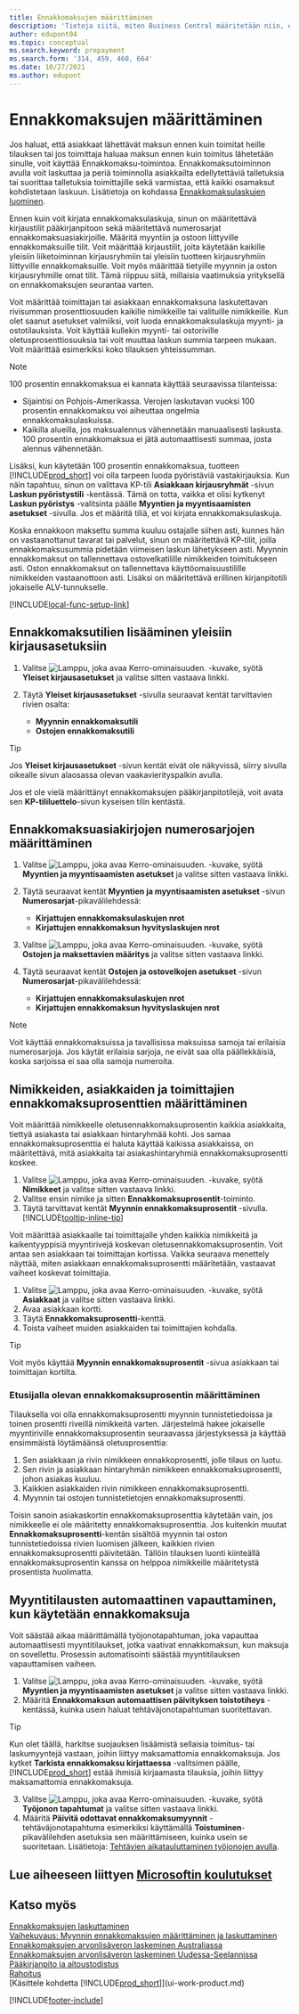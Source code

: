 ```yaml
---
title: Ennakkomaksujen määrittäminen
description: 'Tietoja siitä, miten Business Central määritetään niin, että ennakkomaksutoimintojen avulla voit laskuttaa ja kerätä asiakkailta talletuksia tai suorittaa talletuksia toimittajille.'
author: edupont04
ms.topic: conceptual
ms.search.keyword: prepayment
ms.search.form: '314, 459, 460, 664'
ms.date: 10/27/2021
ms.author: edupont
---
```

# <a name="set-up-prepayments" />Ennakkomaksujen määrittäminen

Jos haluat, että asiakkaat lähettävät maksun ennen kuin toimitat heille tilauksen tai jos toimittaja haluaa maksun ennen kuin toimitus lähetetään sinulle, voit käyttää Ennakkomaksu-toimintoa. Ennakkomaksutoiminnon avulla voit laskuttaa ja periä toiminnolla asiakkailta edellytettäviä talletuksia tai suorittaa talletuksia toimittajille sekä varmistaa, että kaikki osamaksut kohdistetaan laskuun. Lisätietoja on kohdassa [Ennakkomaksulaskujen luominen](finance-how-to-create-prepayment-invoices.md).

Ennen kuin voit kirjata ennakkomaksulaskuja, sinun on määritettävä kirjaustilit pääkirjanpitoon sekä määritettävä numerosarjat ennakkomaksuasiakirjoille. Määritä myyntiin ja ostoon liittyville ennakkomaksuille tilit. Voit määrittää kirjaustilit, joita käytetään kaikille yleisiin liiketoiminnan kirjausryhmiin tai yleisiin tuotteen kirjausryhmiin liittyville ennakkomaksuille. Voit myös määrittää tietyille myynnin ja oston kirjausryhmille omat tilit. Tämä riippuu siitä, millaisia vaatimuksia yrityksellä on ennakkomaksujen seurantaa varten.  

Voit määrittää toimittajan tai asiakkaan ennakkomaksuna laskutettavan rivisumman prosenttiosuuden kaikille nimikkeille tai valituille nimikkeille. Kun olet saanut asetukset valmiiksi, voit luoda ennakkomaksulaskuja myynti- ja ostotilauksista. Voit käyttää kullekin myynti- tai ostoriville oletusprosenttiosuuksia tai voit muuttaa laskun summia tarpeen mukaan. Voit määrittää esimerkiksi koko tilauksen yhteissumman.  

> [!NOTE]
> 100 prosentin ennakkomaksua ei kannata käyttää seuraavissa tilanteissa:
>
> * Sijaintisi on Pohjois-Amerikassa. Verojen laskutavan vuoksi 100 prosentin ennakkomaksu voi aiheuttaa ongelmia ennakkomaksulaskuissa.
> * Kaikilla alueilla, jos maksualennus vähennetään manuaalisesti laskusta. 100 prosentin ennakkomaksua ei jätä automaattisesti summaa, josta alennus vähennetään.
>
> Lisäksi, kun käytetään 100 prosentin ennakkomaksua, tuotteen [!INCLUDE[prod_short](includes/prod_short.md)] voi olla tarpeen luoda pyöristäviä vastakirjauksia. Kun näin tapahtuu, sinun on valittava KP-tili **Asiakkaan kirjausryhmät** -sivun **Laskun pyöristystili** -kentässä. Tämä on totta, vaikka et olisi kytkenyt **Laskun pyöristys** -valitsinta päälle **Myyntien ja myyntisaamisten asetukset** -sivulla. Jos et määritä tiliä, et voi kirjata ennakkomaksulaskuja. 

Koska ennakkoon maksettu summa kuuluu ostajalle siihen asti, kunnes hän on vastaanottanut tavarat tai palvelut, sinun on määritettävä KP-tilit, joilla ennakkomaksusummia pidetään viimeisen laskun lähetykseen asti. Myynnin ennakkomaksut on tallennettava ostovelkatilille nimikkeiden toimitukseen asti. Oston ennakkomaksut on tallennettava käyttöomaisuustilille nimikkeiden vastaanottoon asti. Lisäksi on määritettävä erillinen kirjanpitotili jokaiselle ALV-tunnukselle.  

[!INCLUDE[local-func-setup-link](includes/local-func-setup-link.md)]

## <a name="to-add-prepayment-accounts-to-the-general-posting-setup" />Ennakkomaksutilien lisääminen yleisiin kirjausasetuksiin

1. Valitse ![Lamppu, joka avaa Kerro-ominaisuuden.](media/ui-search/search_small.png "Kerro, mitä haluat tehdä") -kuvake, syötä **Yleiset kirjausasetukset** ja valitse sitten vastaava linkki.
2. Täytä **Yleiset kirjausasetukset** -sivulla seuraavat kentät tarvittavien rivien osalta:  

    * **Myynnin ennakkomaksutili**  
    * **Ostojen ennakkomaksutili**  

> [!TIP]
> Jos **Yleiset kirjausasetukset** -sivun kentät eivät ole näkyvissä, siirry sivulla oikealle sivun alaosassa olevan vaakavierityspalkin avulla.  

Jos et ole vielä määrittänyt ennakkomaksujen pääkirjanpitotilejä, voit avata sen **KP-tililuettelo**-sivun kyseisen tilin kentästä.  

## <a name="to-set-up-number-series-for-prepayment-documents" />Ennakkomaksuasiakirjojen numerosarjojen määrittäminen

1. Valitse ![Lamppu, joka avaa Kerro-ominaisuuden.](media/ui-search/search_small.png "Kerro, mitä haluat tehdä") -kuvake, syötä **Myyntien ja myyntisaamisten asetukset** ja valitse sitten vastaava linkki.
2. Täytä seuraavat kentät **Myyntien ja myyntisaamisten asetukset** -sivun **Numerosarjat**-pikavälilehdessä:  

   * **Kirjattujen ennakkomaksulaskujen nrot**
   * **Kirjattujen ennakkomaksun hyvityslaskujen nrot**

3. Valitse ![Lamppu, joka avaa Kerro-ominaisuuden.](media/ui-search/search_small.png "Kerro, mitä haluat tehdä") -kuvake, syötä **Ostojen ja maksettavien määritys** ja valitse sitten vastaava linkki.
4. Täytä seuraavat kentät **Ostojen ja ostovelkojen asetukset** -sivun **Numerosarjat**-pikavälilehdessä:

    * **Kirjattujen ennakkomaksulaskujen nrot**
    * **Kirjattujen ennakkomaksun hyvityslaskujen nrot**

> [!NOTE]  
> Voit käyttää ennakkomaksuissa ja tavallisissa maksuissa samoja tai erilaisia numerosarjoja. Jos käytät erilaisia sarjoja, ne eivät saa olla päällekkäisiä, koska sarjoissa ei saa olla samoja numeroita.  

## <a name="to-set-up-prepayment-percentages-for-items-customers-and-vendors" />Nimikkeiden, asiakkaiden ja toimittajien ennakkomaksuprosenttien määrittäminen

Voit määrittää nimikkeelle oletusennakkomaksuprosentin kaikkia asiakkaita, tiettyä asiakasta tai asiakkaan hintaryhmää kohti. Jos samaa ennakkomaksuprosenttia ei haluta käyttää kaikissa asiakkaissa, on määritettävä, mitä asiakkaita tai asiakashintaryhmiä ennakkomaksuprosentti koskee.

1. Valitse ![Lamppu, joka avaa Kerro-ominaisuuden.](media/ui-search/search_small.png "Kerro, mitä haluat tehdä") -kuvake, syötä **Nimikkeet** ja valitse sitten vastaava linkki.
2. Valitse ensin nimike ja sitten **Ennakkomaksuprosentit**-toiminto.  
3. Täytä tarvittavat kentät **Myynnin ennakkomaksuprosentit** -sivulla. [!INCLUDE[tooltip-inline-tip](includes/tooltip-inline-tip_md.md)]

Voit määrittää asiakkaalle tai toimittajalle yhden kaikkia nimikkeitä ja kaikentyyppisiä myyntirivejä koskevan oletusennakkomaksuprosentin. Voit antaa sen asiakkaan tai toimittajan kortissa. Vaikka seuraava menettely näyttää, miten asiakkaan ennakkomaksuprosentti määritetään, vastaavat vaiheet koskevat toimittajia.  

1. Valitse ![Lamppu, joka avaa Kerro-ominaisuuden.](media/ui-search/search_small.png "Kerro, mitä haluat tehdä") -kuvake, syötä **Asiakkaat** ja valitse sitten vastaava linkki.
2. Avaa asiakkaan kortti.
3. Täytä **Ennakkomaksuprosentti**-kenttä.
4. Toista vaiheet muiden asiakkaiden tai toimittajien kohdalla.  

> [!TIP]
> Voit myös käyttää **Myynnin ennakkomaksuprosentit** -sivua asiakkaan tai toimittajan kortilta.

### <a name="to-determine-which-prepayment-percentage-has-first-priority" />Etusijalla olevan ennakkomaksuprosentin määrittäminen

Tilauksella voi olla ennakkomaksuprosentti myynnin tunnistetiedoissa ja toinen prosentti riveillä nimikkeitä varten. Järjestelmä hakee jokaiselle myyntiriville ennakkomaksuprosentin seuraavassa järjestyksessä ja käyttää ensimmäistä löytämäänsä oletusprosenttia:  

1. Sen asiakkaan ja rivin nimikkeen ennakkoprosentti, jolle tilaus on luotu.  
2. Sen rivin ja asiakkaan hintaryhmän nimikkeen ennakkomaksuprosentti, johon asiakas kuuluu.  
3. Kaikkien asiakkaiden rivin nimikkeen ennakkomaksuprosentti.  
4. Myynnin tai ostojen tunnistetietojen ennakkomaksuprosentti.  

Toisin sanoin asiakaskortin ennakkomaksuprosenttia käytetään vain, jos nimikkeelle ei ole määritetty ennakkomaksuprosenttia. Jos kuitenkin muutat **Ennakkomaksuprosentti**-kentän sisältöä myynnin tai oston tunnistetiedoissa rivien luomisen jälkeen, kaikkien rivien ennakkomaksuprosentti päivitetään. Tällöin tilauksen luonti kiinteällä ennakkomaksuprosentin kanssa on helppoa nimikkeille määritetystä prosentista huolimatta.

## <a name="to-automatically-release-sales-orders-when-prepayments-are-applied" />Myyntitilausten automaattinen vapauttaminen, kun käytetään ennakkomaksuja

Voit säästää aikaa määrittämällä työjonotapahtuman, joka vapauttaa automaattisesti myyntitilaukset, jotka vaativat ennakkomaksun, kun maksuja on sovellettu. Prosessin automatisointi säästää myyntitilauksen vapauttamisen vaiheen.

1. Valitse ![Lamppu, joka avaa Kerro-ominaisuuden.](media/ui-search/search_small.png "Kerro, mitä haluat tehdä") -kuvake, syötä **Myyntien ja myyntisaamisten asetukset** ja valitse sitten vastaava linkki.
2. Määritä **Ennakkomaksun automaattisen päivityksen toistotiheys** -kentässä, kuinka usein haluat tehtäväjonotapahtuman suoritettavan.

> [!TIP]
> Kun olet täällä, harkitse suojauksen lisäämistä sellaisia toimitus- tai laskumyyntejä vastaan, joihin liittyy maksamattomia ennakkomaksuja. Jos kytket **Tarkista ennakkomaksu kirjattaessa** -valitsimen päälle, [!INCLUDE[prod_short](includes/prod_short.md)] estää ihmisiä kirjaamasta tilauksia, joihin liittyy maksamattomia ennakkomaksuja.

3. Valitse ![Lamppu, joka avaa Kerro-ominaisuuden.](media/ui-search/search_small.png "Kerro, mitä haluat tehdä") -kuvake, syötä **Työjonon tapahtumat** ja valitse sitten vastaava linkki.
4. Määritä **Päivitä odottavat ennakkomaksumyynnit** -tehtäväjonotapahtuma esimerkiksi käyttämällä **Toistuminen**-pikavälilehden asetuksia sen määrittämiseen, kuinka usein se suoritetaan. Lisätietoja: [Tehtävien aikatauluttaminen työjonojen avulla](admin-job-queues-schedule-tasks.md).

## <a name="see-related-microsoft-trainingtrainingmodulesprepayment-invoices-dynamics--business-central" />Lue aiheeseen liittyen [Microsoftin koulutukset](/training/modules/prepayment-invoices-dynamics-365-business-central/)

## <a name="see-also" />Katso myös

[Ennakkomaksujen laskuttaminen](finance-invoice-prepayments.md)  
[Vaihekuvaus: Myynnin ennakkomaksujen määrittäminen ja laskuttaminen](walkthrough-setting-up-and-invoicing-sales-prepayments.md)  
[Ennakkomaksujen arvonlisäveron laskeminen Australiassa](LocalFunctionality/Australia/how-to-calculate-goods-and-services-tax-on-prepayments.md)  
[Ennakkomaksujen arvonlisäveron laskeminen Uudessa-Seelannissa](LocalFunctionality/NewZealand/how-to-calculate-goods-and-services-tax-on-prepayments.md)  
[Pääkirjanpito ja aitoustodistus](finance-general-ledger.md)  
[Rahoitus](finance.md)  
[Käsittele kohdetta [!INCLUDE[prod_short](includes/prod_short.md)]](ui-work-product.md)


[!INCLUDE[footer-include](includes/footer-banner.md)]

